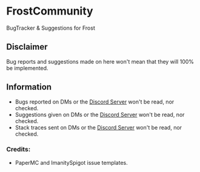 # FrostCommunity
BugTracker &amp; Suggestions for Frost
 
## Disclaimer
Bug reports and suggestions made on here won't mean that they will 100% be implemented.

## Information
  * Bugs reported on DMs or the [Discord Server](https://discord.com/invite/dCrQmcn83D) won't be read, nor checked.
  * Suggestions given on DMs or the [Discord Server](https://discord.com/invite/dCrQmcn83D) won't be read, nor checked.
  * Stack traces sent on DMs or the [Discord Server](https://discord.com/invite/dCrQmcn83D) won't be read, nor checked.

### Credits:
  * PaperMC and ImanitySpigot issue templates.
